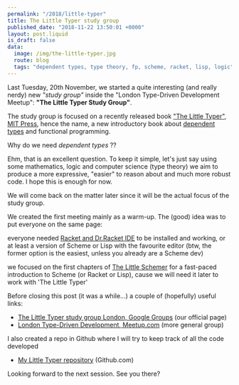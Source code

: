 ```yaml
---
permalink: "/2018/little-typer"
title: The Little Typer study group
published_date: "2018-11-22 13:50:01 +0000"
layout: post.liquid
is_draft: false
data:
  image: /img/the-little-typer.jpg
  route: blog
  tags: "dependent types, type theory, fp, scheme, racket, lisp, logic"
---
```



Last Tuesday, 20th November, we started a quite interesting (and really nerdy) new *"study group"* inside the "London Type-Driven Development Meetup": **"The Little Typer Study Group"**.

The study group is focused on a recently released book <a href="https://mitpress.mit.edu/books/little-typer" target="_blank">"The Little Typer", MIT Press</a>, hence the name, a new introductory book about <a href="https://en.wikipedia.org/wiki/Dependent_type" target="_blank">dependent types</a> and functional programming.

Why do we need *dependent types* ??

Ehm, that is an excellent question.
To keep it simple, let's just say using some mathematics, logic and computer science (type theory) we aim to produce a more expressive, "easier" to reason about and much more robust code. I hope this is enough for now.

We will come back on the matter later since it will be the actual focus of the study group.


We created the first meeting mainly as a warm-up. The (good) idea was to put everyone on the same page:



 everyone needed <a href="https://racket-lang.org" target="_blank">Racket and Dr.Racket IDE</a> to be installed and working, or at least a version of Scheme or Lisp with the favourite editor (btw, the former option is the easiest, unless you already are a Scheme dev)


 we focused on the first chapters of <a href="https://mitpress.ublish.com/book/little-schemer" target="_blank">The Little Schemer</a> for a fast-paced introduction to Scheme (or Racket or  Lisp), cause we will need it later to work with 'The Little Typer'

Before closing this post (it was a while...) a couple of (hopefully) useful links:

- <a href="https://groups.google.com/forum/#!forum/the-little-typer-study-group-london" target="_blank">The Little Typer study group London, Google Groups</a> (our official page)
- <a href="https://www.meetup.com/London-TyDD" target="_blank">London Type-Driven Development, Meetup.com</a> (more general group)

I also created a repo in Github where I will try to keep track of all the code developed

- <a href="https://github.com/palutz/LittleTyperStudyGroup" target="_blank">My Little Typer repository</a> (Github.com)


Looking forward to the next session. See you there?

